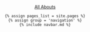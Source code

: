 <header>
    <a id='logoimage' href='/'></a><a id='logo' href='/'>All Abouts</a>

    {% assign pages_list = site.pages %}
    {% assign group = 'navigation' %}
    {% include navbar.md %}

<!--
    <a href='/about-blog.html'><span class='navbut {% if active_page == 'about_blog' %}active{% endif %}'>О блоге</span></a>
    <a href='/about-author.html'><span class='navbut {% if active_page == 'about_author' %}active{% endif %}'>Об авторе</span></a>
    <a href='/2009/07/30/introducting-the-yubr-programming-language.html'><span class='navbut {{page_archive_active}}'>Архив</span></a>
    <a href='/2009/07/30/introducting-the-yubr-programming-language.html'><span class='navbut {{page_recent_active}}'>Свежее</span></a>
-->
</header>

